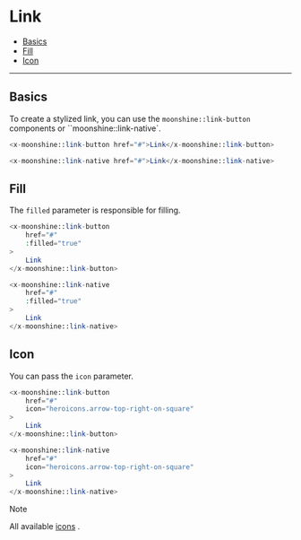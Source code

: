 # Link

  - [Basics](#basics)
  - [Fill](#fill)
  - [Icon](#icon)

---

<a name="basics"></a>
## Basics

To create a stylized link, you can use the `moonshine::link-button` components or ``moonshine::link-native`.

```php
<x-moonshine::link-button href="#">Link</x-moonshine::link-button>

<x-moonshine::link-native href="#">Link</x-moonshine::link-native>
```

<a name="fill"></a>
## Fill

The `filled` parameter is responsible for filling.

```php
<x-moonshine::link-button
    href="#"
    :filled="true"
>
    Link
</x-moonshine::link-button>

<x-moonshine::link-native
    href="#"
    :filled="true"
>
    Link
</x-moonshine::link-native>
```

<a name="icon"></a>
## Icon

You can pass the `icon` parameter.

```php
<x-moonshine::link-button
    href="#"
    icon="heroicons.arrow-top-right-on-square"
>
    Link
</x-moonshine::link-button>

<x-moonshine::link-native
    href="#"
    icon="heroicons.arrow-top-right-on-square"
>
    Link
</x-moonshine::link-native>
```

> [!NOTE]
> All available [icons](/docs/{{version}}/appearance/icons) .
